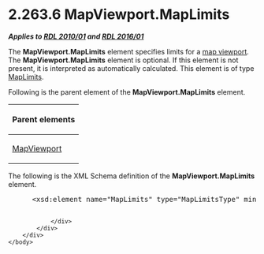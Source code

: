 <html dir="LTR" xmlns:mshelp="http://msdn.microsoft.com/mshelp" xmlns:ddue="http://ddue.schemas.microsoft.com/authoring/2003/5" xmlns:xlink="http://www.w3.org/1999/xlink" xmlns:tool="http://www.microsoft.com/tooltip">
    <head>
        <meta http-equiv="Content-Type" content="text/html; CHARSET=utf-8"></meta>
        <meta name="save" content="history"></meta>
        <title>2.263.6 MapViewport.MapLimits</title>
        <xml>
            <mshelp:toctitle title="2.263.6 MapViewport.MapLimits"></mshelp:toctitle>
            <mshelp:rltitle title="[MS-RDL]: MapViewport.MapLimits"></mshelp:rltitle>
            <mshelp:keyword index="A" term="56c614a7-9d06-426a-8ce2-5af2af0319f7"></mshelp:keyword>
            <mshelp:attr name="DCSext.ContentType" value="open specification"></mshelp:attr>
            <mshelp:attr name="AssetID" value="56c614a7-9d06-426a-8ce2-5af2af0319f7"></mshelp:attr>
            <mshelp:attr name="TopicType" value="kbRef"></mshelp:attr>
            <mshelp:attr name="DCSext.Title" value="[MS-RDL]: MapViewport.MapLimits" />
        </xml>
    </head>
    <body>
        <div id="header">
            <h1 class="heading">2.263.6 MapViewport.MapLimits</h1>
        </div>
        <div id="mainSection">
            <div id="mainBody">
                <div id="allHistory" class="saveHistory"></div>
                <div id="sectionSection0" class="section" name="collapseableSection">
                    

<p><b><i>Applies to </i></b><a href="3428e690-a348-4ec7-8a6a-8efb42d2cdee.html"><b><i>RDL 2010/01</i></b></a><b><i>
and </i></b><a href="52ce3983-2bfc-4e72-9359-42aaf5fe4509.html"><b><i>RDL 2016/01</i></b></a></p>

<p>The <b>MapViewport.MapLimits</b> element specifies limits
for a <a href="b2482b3f-74ab-4ca8-a9e5-c07955011743.html#gt_70a0bbde-05ce-4a71-8539-ec06e3ff2726">map viewport</a>. The <b>MapViewport.MapLimits</b>
element is optional. If this element is not present, it is interpreted as
automatically calculated. This element is of type <a href="161cc5bc-351c-44a2-b603-24cd0871ecbd.html">MapLimits</a>.</p>

<p>Following is the parent element of the <b>MapViewport.MapLimits</b>
element.</p>

<table>
 <thead>
  <tr>
   <th>
   <p>Parent elements</p>
   </th>
  </tr>
 </thead>
 <tr>
  <td>
  <p><a href="55679f1a-a5b6-4b08-b284-ff6e27deedb4.html">MapViewport</a></p>
  </td>
 </tr>
</table>

<p>The following is the XML Schema definition of the <b>MapViewport.MapLimits</b>
element.</p>

<dl>
<dd>
<div><pre> &lt;xsd:element name=&quot;MapLimits&quot; type=&quot;MapLimitsType&quot; minOccurs=&quot;0&quot; /&gt;
  
</pre></div>
</dd></dl>


                </div>
            </div>
        </div>
    </body>
</html>